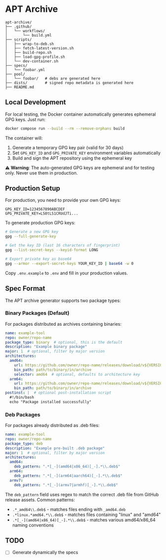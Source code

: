 # APT Archive

```
apt-archive/
├── .github/
│   └── workflows/
│       └── build.yml
├── scripts/
│   ├── wrap-to-deb.sh
│   ├── fetch-latest-version.sh
│   ├── build-repo.sh
│   ├── load-gpg-profile.sh
│   └── dev-container.sh
├── specs/
│   └── foobar.yml
├── pool/
│   └── foobar/   # debs are generated here
├── dists/        # signed repo metadata is generated here
├── README.md
```

## Local Development

For local testing, the Docker container automatically generates ephemeral GPG keys. Just run:

```sh
docker compose run --build --rm --remove-orphans build
```

The container will:
1. Generate a temporary GPG key pair (valid for 30 days)
2. Set `GPG_KEY_ID` and `GPG_PRIVATE_KEY` environment variables automatically
3. Build and sign the APT repository using the ephemeral key

⚠️ **Warning**: The auto-generated GPG keys are ephemeral and for testing only. Never use them in production.

## Production Setup

For production, you need to provide your own GPG keys:

```.env
GPG_KEY_ID=1234567890ABCDEF
GPG_PRIVATE_KEY=LS0tLS1CRUdJTi...
```

To generate production GPG keys:

```sh
# Generate a new GPG key
gpg --full-generate-key

# Get the key ID (last 16 characters of fingerprint)
gpg --list-secret-keys --keyid-format LONG

# Export private key as base64
gpg --armor --export-secret-keys YOUR_KEY_ID | base64 -w 0
```

Copy `.env.example` to `.env` and fill in your production values.

## Spec Format

The APT archive generator supports two package types:

### Binary Packages (Default)

For packages distributed as archives containing binaries:

```yaml
name: example-tool
repo: owner/repo-name
package_type: binary  # optional, this is the default
description: "Example binary package"
major: 1  # optional, filter by major version
architectures:
  amd64:
    url: https://github.com/owner/repo-name/releases/download/v${VERSION}/tool_linux_amd64.tar.gz
    bin_path: path/to/binary/in/archive
    selector: amd64  # optional, defaults to architecture key
  arm64:
    url: https://github.com/owner/repo-name/releases/download/v${VERSION}/tool_linux_arm64.tar.gz
    bin_path: path/to/binary/in/archive
postinst: |  # optional post-installation script
  #!/bin/bash
  echo "Package installed successfully"
```

### Deb Packages

For packages already distributed as .deb files:

```yaml
name: example-tool
repo: owner/repo-name
package_type: deb
description: "Example pre-built .deb package"
major: 1  # optional, filter by major version
architectures:
  amd64:
    deb_pattern: ".*[_-](amd64|x86_64)[_-].*\\.deb$"
  arm64:
    deb_pattern: ".*[_-](arm64|aarch64)[_-].*\\.deb$"
  armv7:
    deb_pattern: ".*[_-](armv7|armhf)[_-].*\\.deb$"
```

The `deb_pattern` field uses regex to match the correct .deb file from GitHub release assets. Common patterns:
- `.*_amd64\\.deb$` - matches files ending with `_amd64.deb`
- `.*linux.*amd64.*\\.deb$` - matches files containing "linux" and "amd64"
- `.*[_-](amd64|x86_64)[_-].*\\.deb$` - matches various amd64/x86_64 naming conventions

## TODO

- [ ] Generate dynamically the specs
